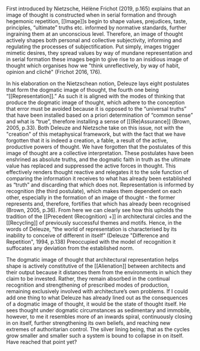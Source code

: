 First introduced by Nietzsche, Hélène Frichot (2019, p.165) explains that an image of thought is constructed when in serial formation and through hegemonic repetition, [[Image]]s begin to shape values, prejudices, taste, principles, “ultimate” truths etc. informed by normative standards, further ingraining them at an unconscious level. Therefore, an image of thought actively shapes both personal and collective subjectivity, informing and regulating the processes of subjectification. Put simply, images trigger mimetic desires, they spread values by way of mundane representation and in serial formation these images begin to give rise to an insidious image of thought which organises how we "think unreflectively, by way of habit, opinion and cliché" (Frichot 2016, 176). 

In his elaboration on the Nietzschean notion, Deleuze lays eight postulates that form the dogmatic image of thought, the fourth one being “[[Representation]].” As such it is aligned with the modes of thinking that produce the dogmatic image of thought, which adhere to the conception that error must be avoided because it is opposed to the “universal truths” that have been installed based on a priori determination of “common sense” and what is “true”, therefore installing a sense of [[(Re)Assurance]]  (Brown, 2005, p.33). Both Deleuze and Nietzsche take on this issue, not with the "creation" of this metaphysical framework, but with the fact that we have forgotten that it is indeed a creation, a fable, a result of the active, productive powers of thought. We have forgotten that the postulates of this image of thought are a collective interpretation. These postulates have been enshrined as absolute truths, and the dogmatic faith in truth as the ultimate value has replaced and suppressed the active forces in thought. This effectively renders thought reactive and relegates it to the sole function of comparing the information it receives to what has already been established as “truth” and discarding that which does not. Representation is informed by recognition (the third postulate), which makes them dependent on each other, especially in the formation of an image of thought - the former represents and, therefore, fortifies that which has already been recognised (Brown, 2005, p.36). From here we can clearly see how this upholds the tradition of the [[Precedent (Recognition) +]] in architectural circles and the [[Recycling]] of previously successful themes and motifs. Hence, in the words of Deleuze, “the world of representation is characterised by its inability to conceive of different in itself” (Deleuze "Difference and Repetition", 1994, p.138) Preoccupied with the model of recognition it suffocates any deviation from the established norm. 

The dogmatic image of thought that architectural representation helps shape is actively constitutive of the [[Alienation]] between architects and their output because it distances them from the environments in which they claim to be invested. Rather, they remain absorbed in the continual recognition and strengthening of prescribed modes of production, remaining exclusively involved with architecture’s own problems. If I could add one thing to what Deleuze has already lined out as the consequences of a dogmatic image of thought, it would be the state of thought itself. He sees thought under dogmatic circumstances as sedimentary and immobile, however, to me it resembles more of an inwards spiral, continuously closing in on itself, further strengthening its own beliefs, and reaching new extremes of authoritarian control. The silver lining being, that as the cycles grow smaller and smaller such a system is bound to collapse in on itself. Have reached that point yet?
